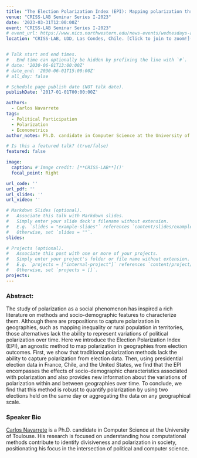 ```yaml
---
title: "The Election Polarization Index (EPI): Mapping polarization through elections"
venue: "CRISS-LAB Seminar Series I-2023"
date: '2023-03-31T12:00:00Z'
event: "CRISS-LAB Seminar Series I-2023"
# event_url: https://www.nico.northwestern.edu/news-events/wednesdays-at-nico/speakers-2021.html
location: "CRISS-LAB, UDD, Las Condes, Chile. [Click to join to zoom!](https://udd.zoom.us/j/82674667828?pwd=amlmNlk3R0hPZzlFOTRYY2tZRW9Gdz09)"


# Talk start and end times.
#   End time can optionally be hidden by prefixing the line with `#`.
# date: '2030-06-01T13:00:00Z'
# date_end: '2030-06-01T15:00:00Z'
# all_day: false

# Schedule page publish date (NOT talk date).
publishDate: '2017-01-01T00:00:00Z'

authors: 
  - Carlos Navarrete
tags: 
  - Political Participation
  - Polarization
  - Econometrics
author_notes: Ph.D. candidate in Computer Science at the University of Toulouse.

# Is this a featured talk? (true/false)
featured: false

image:
  caption: #'Image credit: [**CRISS-LAB**]()'
  focal_point: Right

url_code: ''
url_pdf: ''
url_slides: ''
url_video: ''

# Markdown Slides (optional).
#   Associate this talk with Markdown slides.
#   Simply enter your slide deck's filename without extension.
#   E.g. `slides = "example-slides"` references `content/slides/example-slides.md`.
#   Otherwise, set `slides = ""`.
slides:

# Projects (optional).
#   Associate this post with one or more of your projects.
#   Simply enter your project's folder or file name without extension.
#   E.g. `projects = ["internal-project"]` references `content/project/deep-learning/index.md`.
#   Otherwise, set `projects = []`.
projects:
---
```


<div class="atcb" style="display:none;">
  {
    "label":"Add to Calendar",
    "name":"Add the title of your event",
    "description":"A nice description does not hurt",
    "startDate":"02-21-2022",
    "endDate":"03-24-2022",
    "startTime":"10:13",
    "endTime":"17:57",
    "location":"Somewhere over the rainbow",
    "options":[
      "Apple",
      "Google",
      "iCal",
      "Microsoft365",
      "Outlook.com",
      "Yahoo"
    ],
    "timeZone":"Europe/Berlin",
    "timeZoneOffset":"+01:00",
    "trigger":"click",
    "iCalFileName":"Reminder-Event"
  }
</div>


### Abstract:
The study of polarization as a social phenomenon has inspired a rich literature on methods and socio-demographic features to characterize them. Although there are propositions to capture polarization in geographies, such as mapping inequality or rural population in territories, those alternatives lack the ability to represent variations of political polarization over time. Here we introduce the Election Polarization Index (EPI), an agnostic method to map polarization in geographies from election outcomes. First, we show that traditional polarization methods lack the ability to capture polarization from election data. Then, using presidential election data in France, Chile, and the United States, we find that the EPI encompasses the effects of socio-demographic characteristics associated with polarization and also provides new information about the variations of polarization within and between geographies over time. To conclude, we find that this method is robust to quantify polarization by using two elections held on the same day or aggregating the data on any geographical scale.

### Speaker Bio
[Carlos Navarrete](https://scholar.google.com/citations?user=JqTxoC0AAAAJ&hl=de&oi=sra) is a Ph.D. candidate in Computer Science at the University of Toulouse. His research is focused on understanding how computational methods contribute to identify divisiveness and polarization in society, positionating his focus in the intersection of political and computer science.

<!-- <div>
<iframe margin= "center" width="100%" height="300vh" src="https://www.youtube.com/embed/LRAXesnTJ9Y" title="Quantifying Success in Ballet - NetSci Conference 2022" frameborder="0" allow="accelerometer; autoplay; clipboard-write; encrypted-media; gyroscope; picture-in-picture" allowfullscreen></iframe>

</div> -->
